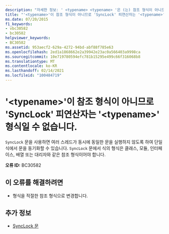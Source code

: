 ```yaml
---
description: "자세한 정보: ' <typename> <typename> '은 (는) 참조 형식이 아니므로 ' SyncLock ' 피연산자는 ' ' 형식일 수 없습니다."
title: "'<typename>'이 참조 형식이 아니므로 'SyncLock' 피연산자는 '<typename>' 형식일 수 없습니다."
ms.date: 07/20/2015
f1_keywords:
- vbc30582
- bc30582
helpviewer_keywords:
- BC30582
ms.assetid: 953aecf2-629a-4272-94bd-abf88f785e63
ms.openlocfilehash: 2ed1a1868662e2a39942e23ac0a566403a9998ca
ms.sourcegitcommit: 10e719780594efc781b15295e499c66f316068b8
ms.translationtype: MT
ms.contentlocale: ko-KR
ms.lasthandoff: 02/14/2021
ms.locfileid: "100484719"
---
```

# <a name="synclock-operand-cannot-be-of-type-typename-because-typename-is-not-a-reference-type"></a>'\<typename>'이 참조 형식이 아니므로 'SyncLock' 피연산자는 '\<typename>' 형식일 수 없습니다.

`SyncLock` 문을 사용하면 여러 스레드가 동시에 동일한 문을 실행하지 않도록 하여 단일 식에서 문을 동기화할 수 있습니다. `SyncLock` 문에서 식의 형식은 클래스, 모듈, 인터페이스, 배열 또는 대리자와 같은 참조 형식이어야 합니다.  
  
 **오류 ID:** BC30582  
  
## <a name="to-correct-this-error"></a>이 오류를 해결하려면  
  
- 형식을 적절한 참조 형식으로 변경합니다.  
  
## <a name="see-also"></a>추가 정보

- [SyncLock 문](../language-reference/statements/synclock-statement.md)
